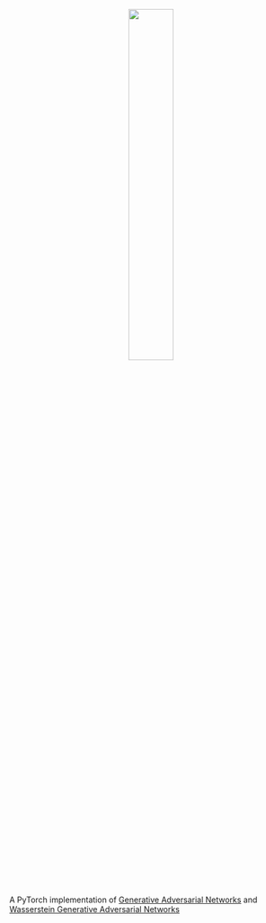 <p align="center"><img width="40%;" src="https://raw.githubusercontent.com/pytorch/pytorch/master/docs/source/_static/img/pytorch-logo-dark.png"></p>
A PyTorch implementation of <a target="_blank" href="https://papers.nips.cc/paper/5423-generative-adversarial-nets.pdf" >Generative Adversarial Networks</a> and <a target="_blank" href="https://arxiv.org/pdf/1701.07875.pdf">Wasserstein Generative Adversarial Networks</a>
